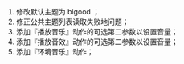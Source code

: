 1. 修改默认主题为 bigood ；
2. 修正公共主题列表读取失败地问题；
3. 添加『播放音乐』动作的可选第二参数以设置音量；
4. 添加『播放音效』动作的可选第二参数以设置音量；
5. 添加『环境音乐』动作；
